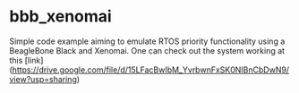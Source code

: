 # bbb_xenomai

Simple code example aiming to emulate RTOS priority functionality using a BeagleBone Black and Xenomai. One can check out the system working at this [link] (https://drive.google.com/file/d/15LFacBwIbM_YvrbwnFxSK0NIBnCbDwN9/view?usp=sharing)
